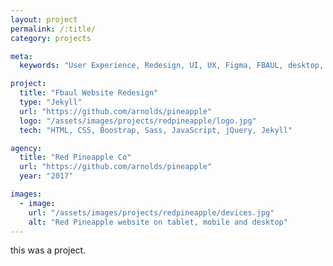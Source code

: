 ```yaml
---
layout: project
permalink: /:title/
category: projects

meta:
  keywords: "User Experience, Redesign, UI, UX, Figma, FBAUL, desktop, mobile, university, website"

project:
  title: "Fbaul Website Redesign"
  type: "Jekyll"
  url: "https://github.com/arnolds/pineapple"
  logo: "/assets/images/projects/redpineapple/logo.jpg"
  tech: "HTML, CSS, Boostrap, Sass, JavaScript, jQuery, Jekyll"

agency:
  title: "Red Pineapple Co"
  url: "https://github.com/arnolds/pineapple"
  year: "2017"

images:
  - image:
    url: "/assets/images/projects/redpineapple/devices.jpg"
    alt: "Red Pineapple website on tablet, mobile and desktop"
---
```

<p>this was a project.</p>